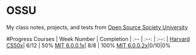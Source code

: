 # OSSU
My class notes, projects, and tests from [Open Source Society University](https://github.com/open-source-society/computer-science)

#Progress
Courses | Week Number | Completion |
:-- | :--: | :--: |
[Harvard CS50x](https://www.edx.org/course/introduction-computer-science-harvardx-cs50x#!)| 6/12 | 50%
[MIT 6.0.0.1x](https://www.edx.org/course/introduction-computer-science-mitx-6-00-1x-5#!)| 8/8 | 100% 
[MIT 6.0.0.2x](https://www.edx.org/course/introduction-computational-thinking-data-mitx-6-00-2x-3#!)|0/10|0%
